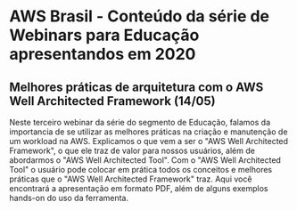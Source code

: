 # AWS Brasil - Conteúdo da série de Webinars para Educação apresentandos em 2020

## Melhores práticas de arquitetura com o AWS Well Architected Framework (14/05)

Neste terceiro webinar da série do segmento de Educação, falamos da importancia de se utilizar as melhores práticas na criação e manutenção de um workload na AWS.
Explicamos o que vem a ser o "AWS Well Architected Framework", o que ele traz de valor para nossos usuários, além de abordarmos o "AWS Well Architected Tool".
Com o "AWS Well Architected Tool" o usuário pode colocar em prática todos os conceitos e melhores práticas que o "AWS Well Architected Framework" traz. 
Aqui você encontrará a apresentação em formato PDF, além de alguns exemplos hands-on do uso da ferramenta.
